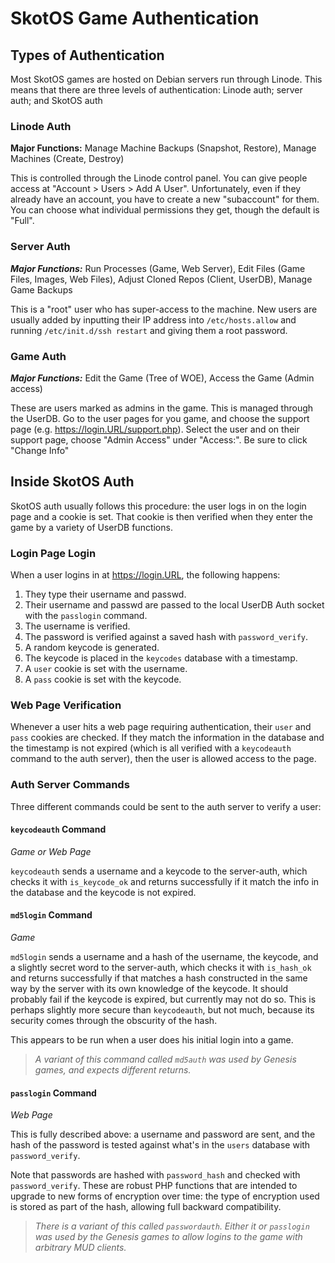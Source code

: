 # SkotOS Game Authentication

## Types of Authentication

Most SkotOS games are hosted on Debian servers run through Linode. This means that there are three levels of authentication: Linode auth; server auth; and SkotOS auth

### Linode Auth

**Major Functions:** Manage Machine Backups (Snapshot, Restore), Manage Machines (Create, Destroy)

This is controlled through the Linode control panel. You can give people access at "Account > Users > Add A User". Unfortunately, even if they already have an account, you have to create a new "subaccount" for them. You can choose what individual permissions they get, though the default is "Full".

### Server Auth

***Major Functions:*** Run Processes (Game, Web Server), Edit Files (Game Files, Images, Web Files), Adjust Cloned Repos (Client, UserDB), Manage Game Backups

This is a "root" user who has super-access to the machine. New users are usually added by inputting their IP address into `/etc/hosts.allow` and running `/etc/init.d/ssh restart` and giving them a root password.

### Game Auth

***Major Functions:*** Edit the Game (Tree of WOE), Access the Game (Admin access)

These are users marked as admins in the game. This is managed through the UserDB. Go to the user pages for you game, and choose the support page (e.g. https://login.URL/support.php). Select the user and on their support page, choose "Admin Access" under "Access:". Be sure to click "Change Info"

## Inside SkotOS Auth

SkotOS auth usually follows this procedure: the user logs in on the login page and a cookie is set. That cookie is then verified when they enter the game by a variety of UserDB functions.

### Login Page Login

When a user logins in at https://login.URL, the following happens:

1. They type their username and passwd.
2. Their username and passwd are passed to the local UserDB Auth socket with the `passlogin` command.
3. The username is verified.
4. The password is verified against a saved hash with `password_verify`.
5. A random keycode is generated.
6. The keycode is placed in the `keycodes` database with a timestamp.
7. A `user` cookie is set with the username.
8. A `pass` cookie is set with the keycode.

### Web Page Verification

Whenever a user hits a web page requiring authentication, their `user` and `pass` cookies are checked. If they match the information in the database and the timestamp is not expired (which is all verified with a `keycodeauth` command to the auth server), then the user is allowed access to the page.

### Auth Server Commands

Three different commands could be sent to the auth server to verify a user:

#### `keycodeauth` Command

_Game or Web Page_

`keycodeauth` sends a username and a keycode to the server-auth, which checks it with `is_keycode_ok` and returns successfully if it match the info in the database and the keycode is not expired. 
 
#### `md5login` Command

_Game_

`md5login` sends a username and a hash of the username, the keycode, and a slightly secret word to the server-auth, which checks it with `is_hash_ok` and returns successfully if that matches a hash constructed in the same way by the server with its own knowledge of the keycode. It should probably fail if the keycode is expired, but currently may not do so. This is perhaps slightly more secure than `keycodeauth`, but not much, because its security comes through the obscurity of the hash.

This appears to be run when a user does his initial login into a game.

> _A variant of this command called `md5auth` was used by Genesis games, and expects different returns._

#### `passlogin` Command

_Web Page_

This is fully described above: a username and password are sent, and the hash of the password is tested against what's in the `users` database with `password_verify`.

Note that passwords are hashed with `password_hash` and checked with `password_verify`. These are robust PHP functions that are intended to upgrade to new forms of encryption over time: the type of encryption used is stored as part of the hash, allowing full backward compatibility.

> _There is a variant of this called `passwordauth`. Either it or `passlogin` was used by the Genesis games to allow logins to the game with arbitrary MUD clients._